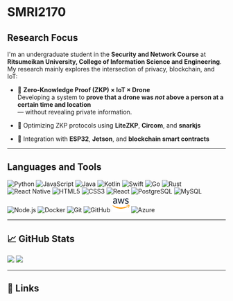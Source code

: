#  SMRI2170

##  Research Focus
I'm an undergraduate student in the **Security and Network Course** at **Ritsumeikan University, College of Information Science and Engineering**.  
My research mainly explores the intersection of privacy, blockchain, and IoT:

- 🚁 **Zero-Knowledge Proof (ZKP) × IoT × Drone**  
  Developing a system to **prove that a drone was *not* above a person at a certain time and location**  
  — without revealing private information.

- 🔐 Optimizing ZKP protocols using **LiteZKP**, **Circom**, and **snarkjs**
- 📡 Integration with **ESP32**, **Jetson**, and **blockchain smart contracts**

---

##  Languages and Tools
<p align="left">
  <!-- Programming Languages -->
<img src="https://cdn.jsdelivr.net/gh/devicons/devicon/icons/python/python-original.svg" width="40" alt="Python" title="Python" />
<img src="https://cdn.jsdelivr.net/gh/devicons/devicon/icons/javascript/javascript-original.svg" width="40" alt="JavaScript" title="JavaScript" />
<img src="https://cdn.jsdelivr.net/gh/devicons/devicon/icons/java/java-original.svg" width="40" alt="Java" title="Java" />
<img src="https://cdn.jsdelivr.net/gh/devicons/devicon/icons/kotlin/kotlin-original.svg" width="40" alt="Kotlin" title="Kotlin" />
<img src="https://cdn.jsdelivr.net/gh/devicons/devicon/icons/swift/swift-original.svg" width="40" alt="Swift" title="Swift" />
<img src="https://cdn.jsdelivr.net/gh/devicons/devicon/icons/go/go-original.svg" width="40" alt="Go" title="Go" />
<img src="https://cdn.jsdelivr.net/gh/devicons/devicon/icons/rust/rust-original.svg" width="40" alt="Rust" title="Rust" />
<img src="https://cdn.jsdelivr.net/gh/devicons/devicon/icons/react/react-original.svg" width="40" alt="React Native" title="React Native" />

  <!-- Web & Mobile -->
  <img src="https://cdn.jsdelivr.net/gh/devicons/devicon/icons/html5/html5-original.svg" width="40" alt="HTML5" title="HTML5" />
  <img src="https://cdn.jsdelivr.net/gh/devicons/devicon/icons/css3/css3-original.svg" width="40" alt="CSS3" title="CSS3" />
  <img src="https://cdn.jsdelivr.net/gh/devicons/devicon/icons/react/react-original.svg" width="40" alt="React" title="React" />
  

  <!-- Databases -->
  <img src="https://cdn.jsdelivr.net/gh/devicons/devicon/icons/postgresql/postgresql-original.svg" width="40" alt="PostgreSQL" title="PostgreSQL" />
  <img src="https://cdn.jsdelivr.net/gh/devicons/devicon/icons/mysql/mysql-original.svg" width="40" alt="MySQL" title="MySQL" />

  <!-- DevOps & Cloud -->
  <img src="https://cdn.jsdelivr.net/gh/devicons/devicon/icons/nodejs/nodejs-original.svg" width="40" alt="Node.js" title="Node.js" />
  <img src="https://cdn.jsdelivr.net/gh/devicons/devicon/icons/docker/docker-original.svg" width="40" alt="Docker" title="Docker" />
  <img src="https://cdn.jsdelivr.net/gh/devicons/devicon/icons/git/git-original.svg" width="40" alt="Git" title="Git" />
  <img src="https://cdn.jsdelivr.net/gh/devicons/devicon/icons/github/github-original.svg" width="40" alt="GitHub" title="GitHub" />

  <!-- Cloud Providers -->
  <img src="https://raw.githubusercontent.com/devicons/devicon/master/icons/amazonwebservices/amazonwebservices-original-wordmark.svg" width="40" alt="AWS" title="AWS" />
  <img src="https://cdn.jsdelivr.net/gh/devicons/devicon/icons/azure/azure-original.svg" width="40" alt="Azure" title="Azure" />
  
</p>

---

## 📈 GitHub Stats
<p align="left">
  <img src="https://github-readme-stats.vercel.app/api?username=SMRI2170&show_icons=true&theme=github_dark" height="160" />
  <img src="https://github-readme-stats.vercel.app/api/top-langs/?username=SMRI2170&layout=compact&theme=github_dark" height="160" />
</p>

---

## 🔗 Links
